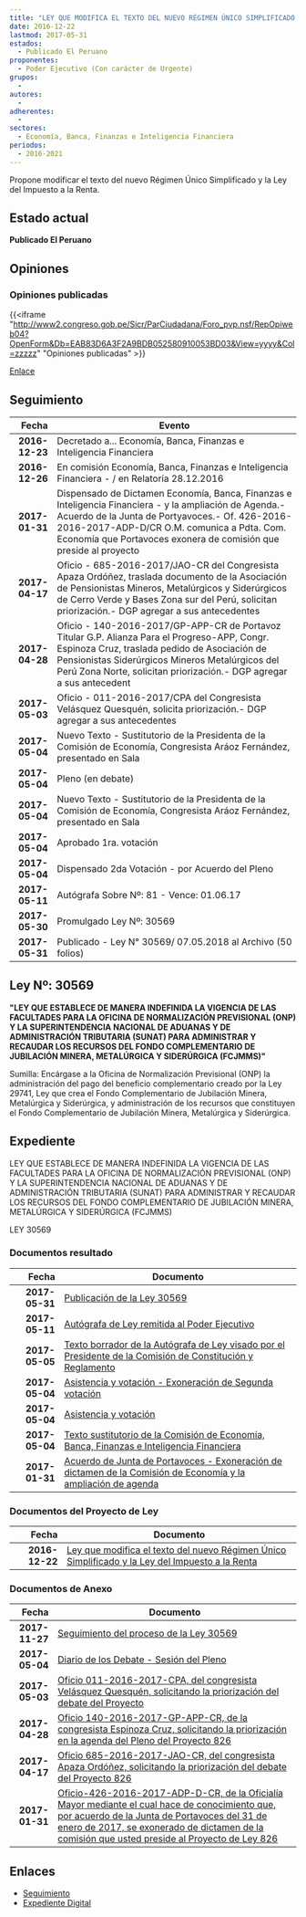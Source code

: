```yaml
---
title: "LEY QUE MODIFICA EL TEXTO DEL NUEVO RÉGIMEN ÚNICO SIMPLIFICADO Y LA LEY DEL IMPUESTO A LA RENTA"
date: 2016-12-22
lastmod: 2017-05-31
estados: 
  - Publicado El Peruano
proponentes: 
  - Poder Ejecutivo (Con carácter de Urgente)
grupos: 
  - 
autores: 
  - 
adherentes: 
  - 
sectores: 
  - Economía, Banca, Finanzas e Inteligencia Financiera
periodos: 
  - 2016-2021
---
```


Propone modificar el texto del nuevo Régimen Único Simplificado y la Ley del Impuesto a la Renta.


## Estado actual

**Publicado El Peruano**

## Opiniones

### Opiniones publicadas

{{<iframe "http://www2.congreso.gob.pe/Sicr/ParCiudadana/Foro_pvp.nsf/RepOpiweb04?OpenForm&Db=EAB83D6A3F2A9BDB052580910053BD03&View=yyyy&Col=zzzzz" "Opiniones publicadas" >}}

[Enlace](http://www2.congreso.gob.pe/Sicr/ParCiudadana/Foro_pvp.nsf/RepOpiweb04?OpenForm&Db=EAB83D6A3F2A9BDB052580910053BD03&View=yyyy&Col=zzzzz)

## Seguimiento

| Fecha | Evento |
|------:|--------|
| **2016-12-23** | Decretado a... Economía, Banca, Finanzas e Inteligencia Financiera|
| **2016-12-26** | En comisión Economía, Banca, Finanzas e Inteligencia Financiera - / en Relatoría 28.12.2016|
| **2017-01-31** | Dispensado de Dictamen Economía, Banca, Finanzas e Inteligencia Financiera - y la ampliación de Agenda.-Acuerdo de la Junta de Portyavoces.- Of. 426-2016-2016-2017-ADP-D/CR O.M. comunica a Pdta. Com. Economía que Portavoces exonera de comisión que preside al proyecto|
| **2017-04-17** | Oficio - 685-2016-2017/JAO-CR del Congresista Apaza Ordóñez, traslada documento de la Asociación de Pensionistas Mineros, Metalúrgicos y Siderúrgicos de Cerro Verde y Bases Zona sur del Perú, solicitan priorización.- DGP agregar a sus antecedentes|
| **2017-04-28** | Oficio - 140-2016-2017/GP-APP-CR de Portavoz Titular G.P. Alianza Para el Progreso-APP, Congr. Espinoza Cruz, traslada pedido de Asociación de Pensionistas Siderúrgicos Mineros Metalúrgicos del Perú Zona Norte, solicitan priorización.- DGP agregar a sus antecedent|
| **2017-05-03** | Oficio - 011-2016-2017/CPA del Congresista Velásquez Quesquén, solicita priorización.- DGP agregar a sus antecedentes|
| **2017-05-04** | Nuevo Texto - Sustitutorio de la Presidenta de la Comisión de Economía, Congresista Aráoz Fernández, presentado en Sala|
| **2017-05-04** | Pleno (en debate)|
| **2017-05-04** | Nuevo Texto - Sustitutorio de la Presidenta de la Comisión de Economía, Congresista Aráoz Fernández, presentado en Sala|
| **2017-05-04** | Aprobado 1ra. votación|
| **2017-05-04** | Dispensado 2da Votación - por Acuerdo del Pleno|
| **2017-05-11** | Autógrafa Sobre Nº: 81 - Vence: 01.06.17|
| **2017-05-30** | Promulgado Ley Nº: 30569|
| **2017-05-31** | Publicado - Ley N° 30569/ 07.05.2018 al Archivo (50 folios)|

## Ley Nº: 30569

**"LEY QUE ESTABLECE DE MANERA INDEFINIDA LA VIGENCIA DE LAS FACULTADES PARA LA OFICINA DE NORMALIZACIÓN PREVISIONAL (ONP) Y LA SUPERINTENDENCIA NACIONAL DE ADUANAS Y DE ADMINISTRACIÓN TRIBUTARIA (SUNAT) PARA ADMINISTRAR Y RECAUDAR LOS RECURSOS DEL FONDO COMPLEMENTARIO DE JUBILACIÓN MINERA, METALÚRGICA Y SIDERÚRGICA (FCJMMS)"**

Sumilla: Encárgase a la Oficina de Normalización Previsional (ONP) la administración del pago del beneficio complementario creado por la Ley 29741, Ley que crea el Fondo Complementario de Jubilación Minera, Metalúrgica y Siderúrgica, y administración de los recursos que constituyen el Fondo Complementario de Jubilación Minera, Metalúrgica y Siderúrgica.


## Expediente

LEY QUE ESTABLECE DE MANERA INDEFINIDA LA VIGENCIA DE LAS FACULTADES PARA LA OFICINA DE NORMALIZACIÓN PREVISIONAL (ONP) Y LA SUPERINTENDENCIA NACIONAL DE ADUANAS Y DE ADMINISTRACIÓN TRIBUTARIA (SUNAT) PARA ADMINISTRAR Y RECAUDAR LOS RECURSOS DEL FONDO COMPLEMENTARIO DE JUBILACIÓN MINERA, METALÚRGICA Y SIDERÚRGICA (FCJMMS)

LEY 30569


### Documentos resultado

| Fecha | Documento |
|------:|--------|
| **2017-05-31** | [Publicación de la Ley 30569](http://www.leyes.congreso.gob.pe/Documentos/2016_2021/ADLP/Normas_Legales/30569-LEY.pdf) |
| **2017-05-11** | [Autógrafa de Ley remitida al Poder Ejecutivo](http://www.leyes.congreso.gob.pe/Documentos/2016_2021/Autografas/Ley_y_de_Resolucion_Legislativa/AU0082620170511.pdf) |
| **2017-05-05** | [Texto borrador de la Autógrafa de Ley visado por el Presidente de la Comisión de Constitución y Reglamento](http://www.leyes.congreso.gob.pe/Documentos/2016_2021/Texto_Borrador_de_Autografa/BAU0082620170505.pdf) |
| **2017-05-04** | [Asistencia y votación - Exoneración de Segunda votación](http://www.leyes.congreso.gob.pe/Documentos/2016_2021/Asistencia_y_Votacion/Proyectos_de_Ley/Exoneracion_de_Segunda_Votacion/ESV0082620170504.pdf) |
| **2017-05-04** | [Asistencia y votación](http://www.leyes.congreso.gob.pe/Documentos/2016_2021/Asistencia_y_Votacion/Proyectos_de_Ley/AV0082620170504.pdf) |
| **2017-05-04** | [Texto sustitutorio de la Comisión de Economía, Banca, Finanzas e Inteligencia Financiera](http://www.leyes.congreso.gob.pe/Documentos/2016_2021/Texto_Sustitutorio/Proyectos_de_Ley/TS0082620170504..pdf) |
| **2017-01-31** | [Acuerdo de Junta de Portavoces - Exoneración de dictamen de la Comisión de Economía y la ampliación de agenda](http://www.leyes.congreso.gob.pe/Documentos/2016_2021/Acuerdos/Junta_Portavoces/AJP0082620170131.pdf) |

### Documentos del Proyecto de Ley

| Fecha | Documento |
|------:|--------|
| **2016-12-22** | [Ley que modifica el texto del nuevo Régimen Único Simplificado y la Ley del Impuesto a la Renta](http://www.leyes.congreso.gob.pe/Documentos/2016_2021/Proyectos_de_Ley_y_de_Resoluciones_Legislativas/PL0082620161222..pdf) |

### Documentos de Anexo

| Fecha | Documento |
|------:|--------|
| **2017-11-27** | [Seguimiento del proceso de la Ley 30569](http://www.leyes.congreso.gob.pe/Documentos/2016_2021/Seguimiento_de_Proyectos_de_Ley/00826PL20171127.pdf) |
| **2017-05-04** | [Diario de los Debate - Sesión del Pleno](http://www.leyes.congreso.gob.pe/Documentos/2016_2021/ADLP/Diario_Debates/30569_DD.pdf) |
| **2017-05-03** | [Oficio 011-2016-2017-CPA, del congresista Velásquez Quesquén, solicitando la priorización del debate del Proyecto](http://www.leyes.congreso.gob.pe/Documentos/2016_2021/Oficios/Congresistas/OFICIO-011-2016-2017-CPA.pdf) |
| **2017-04-28** | [Oficio 140-2016-2017-GP-APP-CR, de la congresista Espinoza Cruz, solicitando la priorización en la agenda del Pleno del Proyecto 826](http://www.leyes.congreso.gob.pe/Documentos/2016_2021/Oficios/Grupos_Parlamentarios/OFICIO-140-2016-2017-GP-APP-CR.pdf) |
| **2017-04-17** | [Oficio 685-2016-2017-JAO-CR, del congresista Apaza Ordóñez, solicitando la priorización del debate del Proyecto 826](http://www.leyes.congreso.gob.pe/Documentos/2016_2021/Oficios/Congresistas/OFICIO-685-2016-2017-JAO-CR.PDF) |
| **2017-01-31** | [Oficio-426-2016-2017-ADP-D-CR, de la Oficialía Mayor mediante el cual hace de conocimiento que, por acuerdo de la Junta de Portavoces del 31 de enero de 2017, se exonerado de dictamen de la comisión que usted preside al Proyecto de Ley 826](http://www.leyes.congreso.gob.pe/Documentos/2016_2021/Oficios/Oficialia_Mayor/OFICIO-426-2016-2017-ADP-D-CR.pdf) |

## Enlaces 

- [Seguimiento](http://www2.congreso.gob.pe/Sicr/TraDocEstProc/CLProLey2016.nsf/f7fff46988ca05b1052578e100829cc7/c073d0ae26d57474052580910053b4f9?OpenDocument)
- [Expediente Digital](http://www2.congreso.gob.pehttp://www2.congreso.gob.pe/Sicr/TraDocEstProc/CLProLey2016.nsf/f7fff46988ca05b1052578e100829cc7/c073d0ae26d57474052580910053b4f9?OpenDocument&Click=05257FB7005EB655.eb71d0cf91d8294e05256cdf006b5706/$Body/0.1C6C)
